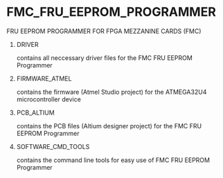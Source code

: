 # FMC_FRU_EEPROM_PROGRAMMER
FRU EEPROM PROGRAMMER FOR FPGA MEZZANINE CARDS (FMC)

1. DRIVER

   contains all neccessary driver files for the FMC FRU EEPROM Programmer

2. FIRMWARE_ATMEL

   contains the firmware (Atmel Studio project) for the ATMEGA32U4 microcontroller device

3. PCB_ALTIUM

   contains the PCB files (Altium designer project) for the FMC FRU EEPROM Programmer

4. SOFTWARE_CMD_TOOLS

   contains the command line tools for easy use of FMC FRU EEPROM Programmer
   
